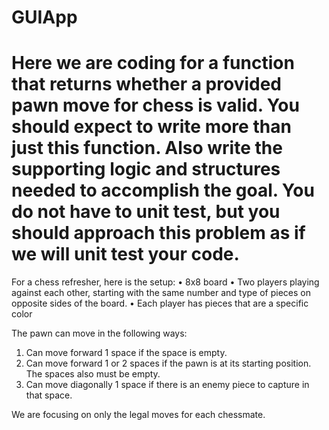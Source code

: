# GUIApp

# Here we are coding for a function that returns whether a provided pawn move for chess is valid. You should expect to write more than just this function. Also write the supporting logic and structures needed to accomplish the goal. You do not have to unit test, but you should approach this problem as if we will unit test your code.

For a chess refresher, here is the setup:
•	8x8 board
•	Two players playing against each other, starting with the same number and type of pieces on opposite sides of the board.
•	Each player has pieces that are a specific color

The pawn can move in the following ways:
1.	Can move forward 1 space if the space is empty.
2.	Can move forward 1 or 2 spaces if the pawn is at its starting position. The spaces also must be empty.
3.	Can move diagonally 1 space if there is an enemy piece to capture in that space.

We are focusing on only the legal moves for each chessmate.
